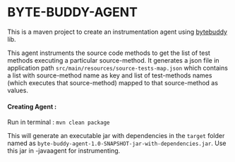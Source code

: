 # BYTE-BUDDY-AGENT

This is a maven project to create an instrumentation agent using [bytebuddy](https://bytebuddy.net/#/) lib.

This agent instruments the source code methods to get the list of test methods executing a particular source-method.
It generates a json file in application path `src/main/resources/source-tests-map.json` which contains a list with 
source-method name as key and list of test-methods names (which executes that source-method) mapped to that 
source-method as values.




#### Creating Agent :
Run in terminal : `mvn clean package`

This will generate an executable jar with dependencies in the `target` folder named as 
`byte-buddy-agent-1.0-SNAPSHOT-jar-with-dependencies.jar`.
Use this jar in -javaagent for instrumenting.